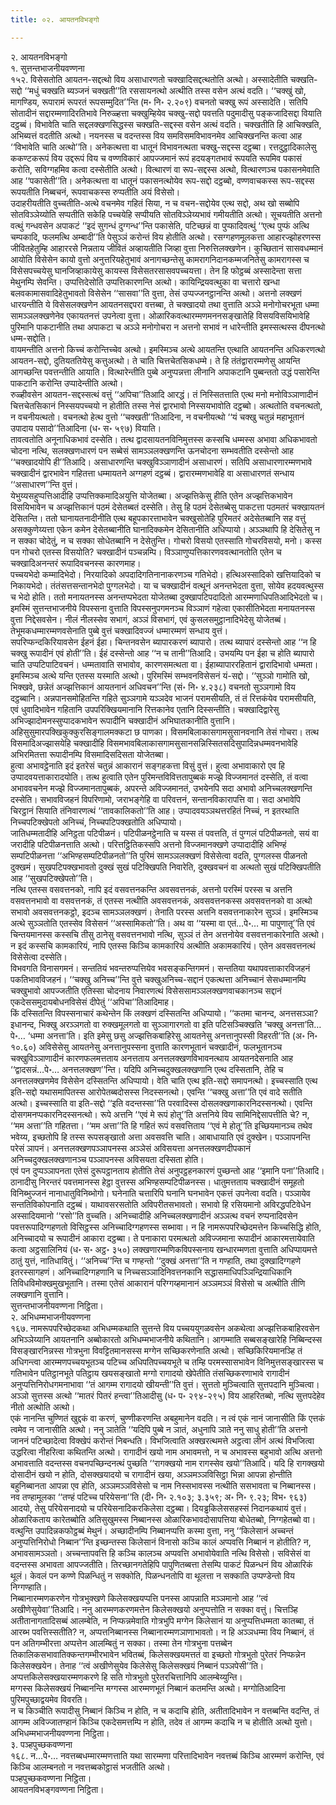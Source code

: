 ```yaml
---
title: ०२. आयतनविभङ्गो

---
```

२. आयतनविभङ्गो  
१. सुत्तन्तभाजनीयवण्णना  
१५२. विसेसतोति आयतन-सद्दत्थो विय असाधारणतो चक्खादिसद्दत्थतोति अत्थो। अस्सादेतीति चक्खति-सद्दो ‘‘मधुं चक्खति ब्यञ्जनं चक्खती’’ति रससायनत्थो अत्थीति तस्स वसेन अत्थं वदति। ‘‘चक्खुं खो, मागण्डिय, रूपारामं रूपरतं रूपसम्मुदित’’न्ति (म॰ नि॰ २.२०९) वचनतो चक्खु रूपं अस्सादेति। सतिपि सोतादीनं सद्दारम्मणादिरतिभावे निरुळ्हत्ता चक्खुम्हियेव चक्खु-सद्दो पवत्तति पदुमादीसु पङ्कजादिसद्दा वियाति दट्ठब्बं। विभावेति चाति सद्दलक्खणसिद्धस्स चक्खति-सद्दस्स वसेन अत्थं वदति। चक्खतीति हि आचिक्खति, अभिब्यत्तं वदतीति अत्थो। नयनस्स च वदन्तस्स विय समविसमविभावनमेव आचिक्खनन्ति कत्वा आह ‘‘विभावेति चाति अत्थो’’ति। अनेकत्थत्ता वा धातूनं विभावनत्थता चक्खु-सद्दस्स दट्ठब्बा। रत्तदुट्ठादिकालेसु ककण्टकरूपं विय उद्दरूपं विय च वण्णविकारं आपज्जमानं रूपं हदयङ्गतभावं रूपयति रूपमिव पकासं करोति, सविग्गहमिव कत्वा दस्सेतीति अत्थो। वित्थारणं वा रूप-सद्दस्स अत्थो, वित्थारणञ्च पकासनमेवाति आह ‘‘पकासेती’’ति। अनेकत्थत्ता वा धातूनं पकासनत्थोयेव रूप-सद्दो दट्ठब्बो, वण्णवाचकस्स रूप-सद्दस्स रूपयतीति निब्बचनं, रूपवाचकस्स रुप्पतीति अयं विसेसो।  
उदाहरीयतीति वुच्चतीति-अत्थे वचनमेव गहितं सिया, न च वचन-सद्दोयेव एत्थ सद्दो, अथ खो सब्बोपि सोतविञ्ञेय्योति सप्पतीति सकेहि पच्चयेहि सप्पीयति सोतविञ्ञेय्यभावं गमीयतीति अत्थो। सूचयतीति अत्तनो वत्थुं गन्धवसेन अपाकटं ‘‘इदं सुगन्धं दुग्गन्ध’’न्ति पकासेति, पटिच्छन्नं वा पुप्फादिवत्थुं ‘‘एत्थ पुप्फं अत्थि चम्पकादि, फलमत्थि अम्बादी’’ति पेसुञ्ञं करोन्तं विय होतीति अत्थो। रसग्गहणमूलकत्ता आहारज्झोहरणस्स जीवितहेतुम्हि आहाररसे निन्नताय जीवितं अव्हायतीति जिव्हा वुत्ता निरुत्तिलक्खणेन। कुच्छितानं सासवधम्मानं आयोति विसेसेन कायो वुत्तो अनुत्तरियहेतुभावं अनागच्छन्तेसु कामरागनिदानकम्मजनितेसु कामरागस्स च विसेसपच्चयेसु घानजिव्हाकायेसु कायस्स विसेसतरसासवपच्चयत्ता। तेन हि फोट्ठब्बं अस्सादेन्ता सत्ता मेथुनम्पि सेवन्ति। उप्पत्तिदेसोति उप्पत्तिकारणन्ति अत्थो। कायिन्द्रियवत्थुका वा चत्तारो खन्धा बलवकामासवादिहेतुभावतो विसेसेन ‘‘सासवा’’ति वुत्ता, तेसं उप्पज्जनट्ठानन्ति अत्थो। अत्तनो लक्खणं धारयन्तीति ये विसेसलक्खणेन आयतनसद्दपरा वत्तब्बा, ते चक्खादयो तथा वुत्ताति अञ्ञे मनोगोचरभूता धम्मा सामञ्ञलक्खणेनेव एकायतनत्तं उपनेत्वा वुत्ता। ओळारिकवत्थारम्मणमननसङ्खातेहि विसयविसयिभावेहि पुरिमानि पाकटानीति तथा अपाकटा च अञ्ञे मनोगोचरा न अत्तनो सभावं न धारेन्तीति इमस्सत्थस्स दीपनत्थो धम्म-सद्दोति।  
वायमन्तीति अत्तनो किच्चं करोन्तिच्चेव अत्थो। इमस्मिञ्च अत्थे आयतन्ति एत्थाति आयतनन्ति अधिकरणत्थो आयतन-सद्दो, दुतियततियेसु कत्तुअत्थो। ते चाति चित्तचेतसिकधम्मे। ते हि तंतंद्वारारम्मणेसु आयन्ति आगच्छन्ति पवत्तन्तीति आयाति। वित्थारेन्तीति पुब्बे अनुप्पन्नत्ता लीनानि अपाकटानि पुब्बन्ततो उद्धं पसारेन्ति पाकटानि करोन्ति उप्पादेन्तीति अत्थो।  
रुळ्हीवसेन आयतन-सद्दस्सत्थं वत्तुं ‘‘अपिचा’’तिआदि आरद्धं। तं निस्सितत्ताति एत्थ मनो मनोविञ्ञाणादीनं चित्तचेतसिकानं निस्सयपच्चयो न होतीति तस्स नेसं द्वारभावो निस्सयभावोति दट्ठब्बो। अत्थतोति वचनत्थतो, न वचनीयत्थतो। वचनत्थो हेत्थ वुत्तो ‘‘चक्खती’’तिआदिना, न वचनीयत्थो ‘‘यं चक्खु चतुन्नं महाभूतानं उपादाय पसादो’’तिआदिना (ध॰ स॰ ५९७) वियाति।  
तावत्वतोति अनूनाधिकभावं दस्सेति। तत्थ द्वादसायतनविनिमुत्तस्स कस्सचि धम्मस्स अभावा अधिकभावतो चोदना नत्थि, सलक्खणधारणं पन सब्बेसं सामञ्ञलक्खणन्ति ऊनचोदना सम्भवतीति दस्सेन्तो आह ‘‘चक्खादयोपि ही’’तिआदि। असाधारणन्ति चक्खुविञ्ञाणादीनं असाधारणं। सतिपि असाधारणारम्मणभावे चक्खादीनं द्वारभावेन गहितत्ता धम्मायतने अग्गहणं दट्ठब्बं। द्वारारम्मणभावेहि वा असाधारणतं सन्धाय ‘‘असाधारण’’न्ति वुत्तं।  
येभुय्यसहुप्पत्तिआदीहि उप्पत्तिक्कमादिअयुत्ति योजेतब्बा। अज्झत्तिकेसु हीति एतेन अज्झत्तिकभावेन विसयिभावेन च अज्झत्तिकानं पठमं देसेतब्बतं दस्सेति। तेसु हि पठमं देसेतब्बेसु पाकटत्ता पठमतरं चक्खायतनं देसितन्ति। ततो घानायतनादीनीति एत्थ बहूपकारत्ताभावेन चक्खुसोतेहि पुरिमतरं अदेसेतब्बानि सह वत्तुं असक्कुणेय्यत्ता एकेन कमेन देसेतब्बानीति घानादिक्कमेन देसितानीति अधिप्पायो। अञ्ञथापि हि देसितेसु न न सक्का चोदेतुं, न च सक्का सोधेतब्बानि न देसेतुन्ति। गोचरो विसयो एतस्साति गोचरविसयो, मनो। कस्स पन गोचरो एतस्स विसयोति? चक्खादीनं पञ्चन्नम्पि। विञ्ञाणुप्पत्तिकारणववत्थानतोति एतेन च चक्खादिअनन्तरं रूपादिवचनस्स कारणमाह।  
पच्चयभेदो कम्मादिभेदो। निरयादिको अपदादिगतिनानाकरणञ्च गतिभेदो। हत्थिअस्सादिको खत्तियादिको च निकायभेदो। तंतंसत्तसन्तानभेदो पुग्गलभेदो। या च चक्खादीनं वत्थूनं अनन्तभेदता वुत्ता, सोयेव हदयवत्थुस्स च भेदो होति। ततो मनायतनस्स अनन्तप्पभेदता योजेतब्बा दुक्खापटिपदादितो आरम्मणाधिपतिआदिभेदतो च। इमस्मिं सुत्तन्तभाजनीये विपस्सना वुत्ताति विपस्सनुपगमनञ्च विञ्ञाणं गहेत्वा एकासीतिभेदता मनायतनस्स वुत्ता निद्देसवसेन। नीलं नीलस्सेव सभागं, अञ्ञं विसभागं, एवं कुसलसमुट्ठानादिभेदेसु योजेतब्बं। तेभूमकधम्मारम्मणवसेनाति पुब्बे वुत्तं चक्खादिवज्जं धम्मारम्मणं सन्धाय वुत्तं।  
सपरिप्फन्दकिरियावसेन ईहनं ईहा। चिन्तनवसेन ब्यापारकरणं ब्यापारो। तत्थ ब्यापारं दस्सेन्तो आह ‘‘न हि चक्खु रूपादीनं एवं होती’’ति। ईहं दस्सेन्तो आह ‘‘न च तानी’’तिआदि। उभयम्पि पन ईहा च होति ब्यापारो चाति उप्पटिपाटिवचनं। धम्मतावाति सभावोव, कारणसमत्थता वा। ईहाब्यापाररहितानं द्वारादिभावो धम्मता। इमस्मिञ्च अत्थे यन्ति एतस्स यस्माति अत्थो। पुरिमस्मिं सम्भवनविसेसनं यं-सद्दो। ‘‘सुञ्ञो गामोति खो, भिक्खवे, छन्नेतं अज्झत्तिकानं आयतनानं अधिवचन’’न्ति (सं॰ नि॰ ४.२३८) वचनतो सुञ्ञगामो विय दट्ठब्बानि। अन्नपानसमोहितन्ति गहिते सुञ्ञगामे यञ्ञदेव भाजनं परामसीयति, तं तं रित्तकंयेव परामसीयति, एवं धुवादिभावेन गहितानि उपपरिक्खियमानानि रित्तकानेव एतानि दिस्सन्तीति। चक्खादिद्वारेसु अभिज्झादोमनस्सुप्पादकभावेन रूपादीनि चक्खादीनं अभिघातकानीति वुत्तानि। अहिसुसुमारपक्खिकुक्कुरसिङ्गालमक्कटा छ पाणका। विसमबिलाकासगामसुसानवनानि तेसं गोचरा। तत्थ विसमादिअज्झासयेहि चक्खादीहि विसमभावबिलाकासगामसुसानसन्निस्सितसदिसुपादिन्नधम्मवनभावेहि अभिरमितत्ता रूपादीनम्पि विसमादिसदिसता योजेतब्बा।  
हुत्वा अभावट्ठेनाति इदं इतरेसं चतुन्नं आकारानं सङ्गहकत्ता विसुं वुत्तं। हुत्वा अभावाकारो एव हि उप्पादवयत्ताकारादयोति। तत्थ हुत्वाति एतेन पुरिमन्तविवित्ततापुब्बकं मज्झे विज्जमानतं दस्सेति, तं वत्वा अभाववचनेन मज्झे विज्जमानतापुब्बकं, अपरन्ते अविज्जमानतं, उभयेनपि सदा अभावो अनिच्चलक्खणन्ति दस्सेति। सभावविजहनं विपरिणामो, जराभङ्गेहि वा परिवत्तनं, सन्तानविकारापत्ति वा। सदा अभावेपि चिरट्ठानं सियाति तंनिवारणत्थं ‘‘तावकालिकतो’’ति आह। उप्पादवयञ्ञथत्तरहितं निच्चं, न इतरथाति निच्चपटिक्खेपतो अनिच्चं, निच्चपटिपक्खतोति अधिप्पायो।  
जातिधम्मतादीहि अनिट्ठता पटिपीळनं। पटिपीळनट्ठेनाति च यस्स तं पवत्तति, तं पुग्गलं पटिपीळनतो, सयं वा जरादीहि पटिपीळनत्ताति अत्थो। परित्तट्ठितिकस्सपि अत्तनो विज्जमानक्खणे उप्पादादीहि अभिण्हं सम्पटिपीळनत्ता ‘‘अभिण्हसम्पटिपीळनतो’’ति पुरिमं सामञ्ञलक्खणं विसेसेत्वा वदति, पुग्गलस्स पीळनतो दुक्खमं। सुखपटिपक्खभावतो दुक्खं सुखं पटिक्खिपति निवारेति, दुक्खवचनं वा अत्थतो सुखं पटिक्खिपतीति आह ‘‘सुखपटिक्खेपतो’’ति।  
नत्थि एतस्स वसवत्तनको, नापि इदं वसवत्तनकन्ति अवसवत्तनकं, अत्तनो परस्मिं परस्स च अत्तनि वसवत्तनभावो वा वसवत्तनकं, तं एतस्स नत्थीति अवसवत्तनकं, अवसवत्तनकस्स अवसवत्तनको वा अत्थो सभावो अवसवत्तनकट्ठो, इदञ्च सामञ्ञलक्खणं। तेनाति परस्स अत्तनि वसवत्तनाकारेन सुञ्ञं। इमस्मिञ्च अत्थे सुञ्ञतोति एतस्सेव विसेसनं ‘‘अस्सामिकतो’’ति। अथ वा ‘‘यस्मा वा एतं…पे॰… मा पापुणातू’’ति एवं चिन्तयमानस्स कस्सचि तीसु ठानेसु वसवत्तनभावो नत्थि, सुञ्ञं तं तेन अत्तनोयेव वसवत्तनाकारेनाति अत्थो। न इदं कस्सचि कामकारियं, नापि एतस्स किञ्चि कामकारियं अत्थीति अकामकारियं। एतेन अवसवत्तनत्थं विसेसेत्वा दस्सेति।  
विभवगति विनासगमनं। सन्ततियं भवन्तरुप्पत्तियेव भवसङ्कन्तिगमनं। सन्ततिया यथापवत्ताकारविजहनं पकतिभावविजहनं। ‘‘चक्खु अनिच्च’’न्ति वुत्ते चक्खुअनिच्च-सद्दानं एकत्थत्ता अनिच्चानं सेसधम्मानम्पि चक्खुभावो आपज्जतीति एतिस्सा चोदनाय निवारणत्थं विसेससामञ्ञलक्खणवाचकानञ्च सद्दानं एकदेससमुदायबोधनविसेसं दीपेतुं ‘‘अपिचा’’तिआदिमाह।  
किं दस्सितन्ति विपस्सनाचारं कथेन्तेन किं लक्खणं दस्सितन्ति अधिप्पायो। ‘‘कतमा चानन्द, अनत्तसञ्ञा? इधानन्द, भिक्खु अरञ्ञगतो वा रुक्खमूलगतो वा सुञ्ञागारगतो वा इति पटिसञ्चिक्खति ‘चक्खु अनत्ता’ति…पे॰… ‘धम्मा अनत्ता’ति। इति इमेसु छसु अज्झत्तिकबाहिरेसु आयतनेसु अनत्तानुपस्सी विहरती’’ति (अ॰ नि॰ १०.६०) अविसेसेसु आयतनेसु अनत्तानुपस्सना वुत्ताति कारणभूतानं चक्खादीनं, फलभूतानञ्च चक्खुविञ्ञाणादीनं कारणफलमत्तताय अनत्तताय अनत्तलक्खणविभावनत्थाय आयतनदेसनाति आह ‘‘द्वादसन्नं…पे॰… अनत्तलक्खण’’न्ति। यदिपि अनिच्चदुक्खलक्खणानि एत्थ दस्सितानि, तेहि च अनत्तलक्खणमेव विसेसेन दस्सितन्ति अधिप्पायो। वेति चाति एत्थ इति-सद्दो समापनत्थो। इच्चस्साति एत्थ इति-सद्दो यथासमापितस्स आरोपेतब्बदोसस्स निदस्सनत्थो। एवन्ति ‘‘चक्खु अत्ता’’ति एवं वादे सतीति अत्थो। इच्चस्साति वा इति-सद्दो ‘‘इति वदन्तस्सा’’ति परवादिस्स दोसलक्खणाकारनिदस्सनत्थो। एवन्ति दोसगमनप्पकारनिदस्सनत्थो। रूपे अत्तनि ‘‘एवं मे रूपं होतू’’ति अत्तनिये विय सामिनिद्देसापत्तीति चे? न, ‘‘मम अत्ता’’ति गहितत्ता। ‘‘मम अत्ता’’ति हि गहितं रूपं वसवत्तिताय ‘‘एवं मे होतू’’ति इच्छियमानञ्च तथेव भवेय्य, इच्छतोपि हि तस्स रूपसङ्खातो अत्ता अवसवत्ति चाति। आबाधायाति एवं दुक्खेन। पञ्ञापनन्ति परेसं ञापनं। अनत्तलक्खणपञ्ञापनस्स अञ्ञेसं अविसयत्ता अनत्तलक्खणदीपकानं अनिच्चदुक्खलक्खणानञ्च पञ्ञापनस्स अविसयता दस्सिता होति।  
एवं पन दुप्पञ्ञापनता एतेसं दुरूपट्ठानताय होतीति तेसं अनुपट्ठहनकारणं पुच्छन्तो आह ‘‘इमानि पना’’तिआदि। ठानादीसु निरन्तरं पवत्तमानस्स हेट्ठा वुत्तस्स अभिण्हसम्पटिपीळनस्स। धातुमत्तताय चक्खादीनं समूहतो विनिब्भुज्जनं नानाधातुविनिब्भोगो। घनेनाति चत्तारिपि घनानि घनभावेन एकत्तं उपनेत्वा वदति। पञ्ञायेव सन्ततिविकोपनाति दट्ठब्बं। याथावसरसतोति अविपरीतसभावतो। सभावो हि रसियमानो अविरद्धपटिवेधेन अस्सादियमानो ‘‘रसो’’ति वुच्चति। अनिच्चादीहि अनिच्चलक्खणादीनं अञ्ञत्थ वचनं रुप्पनादिवसेन पवत्तरूपादिग्गहणतो विसिट्ठस्स अनिच्चादिग्गहणस्स सब्भावा। न हि नामरूपपरिच्छेदमत्तेन किच्चसिद्धि होति, अनिच्चादयो च रूपादीनं आकारा दट्ठब्बा। ते पनाकारा परमत्थतो अविज्जमाना रूपादीनं आकारमत्तायेवाति कत्वा अट्ठसालिनियं (ध॰ स॰ अट्ठ॰ ३५०) लक्खणारम्मणिकविपस्सनाय खन्धारम्मणता वुत्ताति अधिप्पायमत्ते ठातुं युत्तं, नातिधावितुं। ‘‘अनिच्च’’न्ति च गण्हन्तो ‘‘दुक्खं अनत्ता’’ति न गण्हाति, तथा दुक्खादिग्गहणे इतरस्सागहणं। अनिच्चादिग्गहणानि च निच्चसञ्ञादिनिवत्तनकानि सद्धासमाधिपञ्ञिन्द्रियाधिकानि तिविधविमोक्खमुखभूतानि। तस्मा एतेसं आकारानं परिग्गय्हमानानं अञ्ञमञ्ञं विसेसो च अत्थीति तीणि लक्खणानि वुत्तानि।  
सुत्तन्तभाजनीयवण्णना निट्ठिता।  
२. अभिधम्मभाजनीयवण्णना  
१६७. नामरूपपरिच्छेदकथा अभिधम्मकथाति सुत्तन्ते विय पच्चययुगळवसेन अकथेत्वा अज्झत्तिकबाहिरवसेन अभिञ्ञेय्यानि आयतनानि अब्बोकारतो अभिधम्मभाजनीये कथितानि। आगम्माति सब्बसङ्खारेहि निब्बिन्दस्स विसङ्खारनिन्नस्स गोत्रभुना विवट्टितमानसस्स मग्गेन सच्छिकरणेनाति अत्थो। सच्छिकिरियमानञ्हि तं अधिगन्त्वा आरम्मणपच्चयभूतञ्च पटिच्च अधिपतिपच्चयभूते च तम्हि परमस्सासभावेन विनिमुत्तसङ्खारस्स च गतिभावेन पतिट्ठानभूते पतिट्ठाय खयसङ्खातो मग्गो रागादयो खेपेतीति तंसच्छिकरणाभावे रागादीनं अनुप्पत्तिनिरोधगमनाभावा ‘‘तं आगम्म रागादयो खीयन्ती’’ति वुत्तं। सुत्ततो मुञ्चित्वाति सुत्तपदानि मुञ्चित्वा। अञ्ञो सुत्तस्स अत्थो ‘‘मातरं पितरं हन्त्वा’’तिआदीसु (ध॰ प॰ २९४-२९५) विय आहरितब्बो, नत्थि सुत्तपदेहेव नीतो अत्थोति अत्थो।  
एकं नानन्ति चुण्णितं खुद्दकं वा करणं, चुण्णीकरणन्ति अबहुमानेन वदति। न त्वं एकं नानं जानासीति किं एत्तकं त्वमेव न जानासीति अत्थो। ननु ञातेति ‘‘यदिपि पुब्बे न ञातं, अधुनापि ञाते ननु साधु होती’’ति अत्तनो जाननं पटिच्छादेत्वा विक्खेपं करोन्तं निबन्धति। विभजित्वाति अक्खरत्थमत्ते अट्ठत्वा लीनं अत्थं विभजित्वा उद्धरित्वा नीहरित्वा कथितन्ति अत्थो। रागादीनं खयो नाम अभावमत्तो, न च अभावस्स बहुभावो अत्थि अत्तनो अभावत्ताति वदन्तस्स वचनपच्छिन्दनत्थं पुच्छति ‘‘रागक्खयो नाम रागस्सेव खयो’’तिआदि। यदि हि रागक्खयो दोसादीनं खयो न होति, दोसक्खयादयो च रागादीनं खया, अञ्ञमञ्ञविसिट्ठा भिन्ना आपन्ना होन्तीति बहुनिब्बानता आपन्ना एव होति, अञ्ञमञ्ञविसेसो च नाम निस्सभावस्स नत्थीति ससभावता च निब्बानस्स। नव तण्हामूलका ‘‘तण्हं पटिच्च परियेसना’’ति (दी॰ नि॰ २.१०३; ३.३५९; अ॰ नि॰ ९.२३; विभ॰ ९६३) आदयो, तेसु परियेसनादयो च परियेसनादिकरकिलेसा दट्ठब्बा। दियड्ढकिलेससहस्सं निदानकथायं वुत्तं।  
ओळारिकताय कारेतब्बोति अतिसुखुमस्स निब्बानस्स ओळारिकभावदोसापत्तिया बोधेतब्बो, निग्गहेतब्बो वा। वत्थुन्ति उपादिन्नकफोट्ठब्बं मेथुनं। अच्छादीनम्पि निब्बानप्पत्ति कस्मा वुत्ता, ननु ‘‘किलेसानं अच्चन्तं अनुप्पत्तिनिरोधो निब्बान’’न्ति इच्छन्तस्स किलेसानं विनासो कञ्चि कालं अप्पवत्ति निब्बानं न होतीति? न, अभावसामञ्ञतो। अच्चन्तापवत्ति हि कञ्चि कालञ्च अप्पवत्ति अभावोयेवाति नत्थि विसेसो। सविसेसं वा वदन्तस्स अभावता आपज्जतीति। तिरच्छानगतेहिपि पापुणितब्बत्ता तेसम्पि पाकटं पिळन्धनं विय ओळारिकं थूलं। केवलं पन कण्णे पिळन्धितुं न सक्कोति, पिळन्धनतोपि वा थूलत्ता न सक्काति उप्पण्डेन्तो विय निग्गण्हाति।  
निब्बानारम्मणकरणेन गोत्रभुक्खणे किलेसक्खयप्पत्ति पनस्स आपन्नाति मञ्ञमानो आह ‘‘त्वं अखीणेसुयेवा’’तिआदि। ननु आरम्मणकरणमत्तेन किलेसक्खयो अनुप्पत्तोति न सक्का वत्तुं। चित्तञ्हि अतीतानागतादिसब्बं आलम्बेति, न निप्फन्नमेवाति गोत्रभुपि मग्गेन किलेसानं या अनुप्पत्तिधम्मता कातब्बा, तं आरब्भ पवत्तिस्सतीति? न, अप्पत्तनिब्बानस्स निब्बानारम्मणञाणाभावतो। न हि अञ्ञधम्मा विय निब्बानं, तं पन अतिगम्भीरत्ता अप्पत्तेन आलम्बितुं न सक्का। तस्मा तेन गोत्रभुना पत्तब्बेन तिकालिकसभावातिक्कन्तगम्भीरभावेन भवितब्बं, किलेसक्खयमत्ततं वा इच्छतो गोत्रभुतो पुरेतरं निप्फन्नेन किलेसक्खयेन। तेनाह ‘‘त्वं अखीणेसुयेव किलेसेसु किलेसक्खयं निब्बानं पञ्ञपेसी’’ति। अप्पत्तकिलेसक्खयारम्मणकरणे हि सति गोत्रभुतो पुरेतरचित्तानिपि आलम्बेय्युन्ति।  
मग्गस्स किलेसक्खयं निब्बानन्ति मग्गस्स आरम्मणभूतं निब्बानं कतमन्ति अत्थो। मग्गोतिआदिना पुरिमपुच्छाद्वयमेव विवरति।  
न च किञ्चीति रूपादीसु निब्बानं किञ्चि न होति, न च कदाचि होति, अतीतादिभावेन न वत्तब्बन्ति वदन्ति, तं आगम्म अविज्जातण्हानं किञ्चि एकदेसमत्तम्पि न होति, तदेव तं आगम्म कदाचि न च होतीति अत्थो युत्तो।  
अभिधम्मभाजनीयवण्णना निट्ठिता।  
३. पञ्हपुच्छकवण्णना  
१६८. न…पे॰… नवत्तब्बधम्मारम्मणत्ताति यथा सारम्मणा परित्तादिभावेन नवत्तब्बं किञ्चि आरम्मणं करोन्ति, एवं किञ्चि आलम्बनतो न नवत्तब्बकोट्ठासं भजतीति अत्थो।  
पञ्हपुच्छकवण्णना निट्ठिता।  
आयतनविभङ्गवण्णना निट्ठिता।  